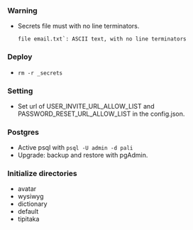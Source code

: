 ### Warning 
  - Secrets file must with no line terminators.
    ```
    file email.txt`: ASCII text, with no line terminators
    ```
### Deploy
  - `rm -r _secrets`

### Setting
  - Set url of USER_INVITE_URL_ALLOW_LIST and PASSWORD_RESET_URL_ALLOW_LIST in the config.json.

### Postgres
  - Active psql with `psql -U admin -d pali`
  - Upgrade: backup and restore with pgAdmin.

### Initialize directories
  - avatar
  - wysiwyg
  - dictionary
  - default
  - tipitaka
